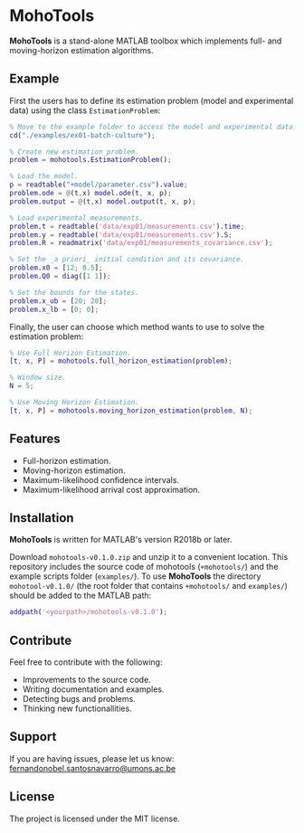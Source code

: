 # MohoTools

**MohoTools** is a stand-alone MATLAB toolbox which implements full- and moving-horizon estimation algorithms.

## Example

First the users has to define its estimation problem (model and experimental data) using the class `EstimationProblem`:

```matlab
% Move to the example folder to access the model and experimental data.
cd("./examples/ex01-batch-culture");

% Create new estimation problem.
problem = mohotools.EstimationProblem();

% Load the model.
p = readtable("+model/parameter.csv").value;
problem.ode = @(t,x) model.ode(t, x, p);
problem.output = @(t,x) model.output(t, x, p);

% Load experimental measurements.
problem.t = readtable('data/exp01/measurements.csv').time;
problem.y = readtable('data/exp01/measurements.csv').S;
problem.R = readmatrix('data/exp01/measurements_covariance.csv');

% Set the _a priori_ initial condition and its covariance.
problem.x0 = [12; 0.5];
problem.Q0 = diag([1 1]);

% Set the bounds for the states.
problem.x_ub = [20; 20];
problem.x_lb = [0; 0];
```

Finally, the user can choose which method wants to use to solve the estimation problem:

```matlab
% Use Full Horizon Estimation.
[t, x, P] = mohotools.full_horizon_estimation(problem);

% Window size.
N = 5; 

% Use Moving Horizon Estimation.
[t, x, P] = mohotools.moving_horizon_estimation(problem, N);
```

## Features

* Full-horizon estimation.
* Moving-horizon estimation.
* Maximum-likelihood confidence intervals.
* Maximum-likelihood arrival cost approximation.

## Installation

**MohoTools** is written for MATLAB's version R2018b or later.

Download `mohotools-v0.1.0.zip` and unzip it to a convenient location. This repository includes the source code of mohotools (`+mohotools/`) and the example scripts folder (`examples/`). To use **MohoTools** the directory `mohotool-v0.1.0/` (the root folder that contains `+mohotools/` and `examples/`) should be added to the MATLAB path:

```matlab
addpath('<yourpath>/mohotools-v0.1.0');
```

## Contribute

Feel free to contribute with the following:

* Improvements to the source code.
* Writing documentation and examples.
* Detecting bugs and problems.
* Thinking new functionallities.

## Support

If you are having issues, please let us know: <fernandonobel.santosnavarro@umons.ac.be>

## License

The project is licensed under the MIT license.

